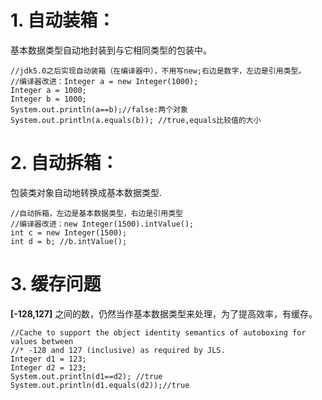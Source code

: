 # 1. 自动装箱：
  基本数据类型自动地封装到与它相同类型的包装中。
```
//jdk5.0之后实现自动装箱（在编译器中），不用写new;右边是数字，左边是引用类型。
//编译器改进：Integer a = new Integer(1000);
Integer a = 1000; 
Integer b = 1000;
System.out.println(a==b);//false:两个对象
System.out.println(a.equals(b)); //true,equals比较值的大小
```

# 2. 自动拆箱：
  包装类对象自动地转换成基本数据类型.
```
//自动拆箱，左边是基本数据类型，右边是引用类型
//编译器改进：new Integer(1500).intValue();
int c = new Integer(1500);
int d = b; //b.intValue();
```


# 3. 缓存问题
 **[-128,127]** 之间的数，仍然当作基本数据类型来处理，为了提高效率，有缓存。
```
//Cache to support the object identity semantics of autoboxing for values between
//* -128 and 127 (inclusive) as required by JLS.
Integer d1 = 123;  
Integer d2 = 123;
System.out.println(d1==d2); //true
System.out.println(d1.equals(d2));//true
```
